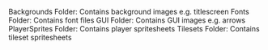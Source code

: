 Backgrounds Folder: Contains background images e.g. titlescreen
Fonts Folder: Contains font files
GUI Folder: Contains GUI images e.g. arrows
PlayerSprites Folder: Contains player spritesheets
Tilesets Folder: Contains tileset spritesheets